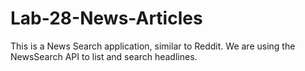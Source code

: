# Lab-28-News-Articles

This is a News Search application, similar to Reddit. We are using the NewsSearch API to list and search headlines.
